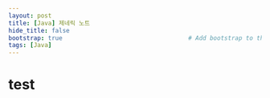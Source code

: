 ```yaml
---
layout: post
title: [Java] 제네릭 노트
hide_title: false 
bootstrap: true                                   # Add bootstrap to the page
tags: [Java]
---
```





# test
